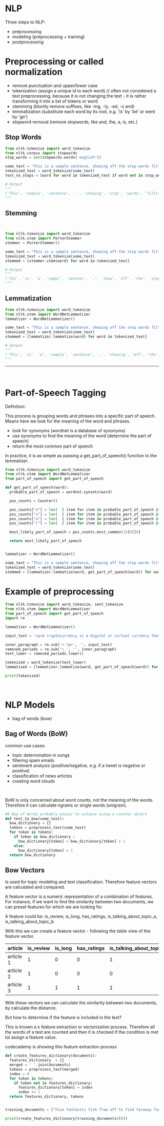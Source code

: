# NLP

Three steps to NLP:

- preprocessing
- modeling (preprocessing + training)
- postprocessing

# Preprocessing or called normalization

- remove punctuation and upper/lower case
- tokenization (assign a unique id to each word) // often not considered a text preprocessing, because it is not changing the text - it is rather transforming it into a list of tokens or word
- stemming (bluntly remove suffixes, like -ing, -ly, -ed, -s and)
- lemmatization (substitute each word by its root, e.g. 'is' by 'be' or went by 'go')
- stopword removal (remove stopwords, like and, the, a, is, etc.)

## Stop Words

```python
from nltk.tokenize import word_tokenize
from nltk.corpus import stopwords
stop_words = set(stopwords.words('english'))

some_text = "This is a sample sentence, showing off the stop words filtration."
tokenized_text = word_tokenize(some_text)
text_no_stops = [word for word in tokenized_text if word not in stop_words]

# Output
"""
['This', 'sample', 'sentence', ',', 'showing', 'stop', 'words', 'filtration', '.']
"""
```

## Stemming

<br>

```python
from nltk.tokenize import word_tokenize
from nltk.stem import PorterStemmer
stemmer = PorterStemmer()

some_text = "This is a sample sentence, showing off the stop words filtration."
tokenized_text = word_tokenize(some_text)
stemmed = [stemmer.stem(word) for word in tokenized_text]

# Output
"""
['thi', 'is', 'a', 'sampl', 'sentenc', ',', 'show', 'off', 'the', 'stop', 'word', 'filtrat', '.']
"""

```

## Lemmatization

```python
from nltk.tokenize import word_tokenize
from nltk.stem import WordNetLemmatizer
lemmatizer = WordNetLemmatizer()

some_text = "This is a sample sentence, showing off the stop words filtration."
tokenized_text = word_tokenize(some_text)
stemmed = [lemmatizer.lemmatize(word) for word in tokenized_text]

# Output
"""
['This', 'is', 'a', 'sample', 'sentence', ',', 'showing', 'off', 'the', 'stop', 'word', 'filtration', '.']
"""

```

<hr>

<br>

# Part-of-Speech Tagging

Definition:

This process is grouping words and phrases into a specific part of speech. Means here we look for the meaning of the word and phrases.

- look for synonyms (wordnet is a database of synonyms)
- use synonyms to find the meaning of the word (determine the part of speech)
- return the most common part of speech

In practice, it is as simple as passing a get_part_of_speech() function to the lemmatizer.

```python
from nltk.tokenize import word_tokenize
from nltk.stem import WordNetLemmatizer
from part_of_speech import get_part_of_speech

def get_part_of_speech(word):
  probable_part_of_speech = wordnet.synsets(word)

  pos_counts = Counter()

  pos_counts["n"] = len(  [ item for item in probable_part_of_speech if item.pos()=="n"]  )
  pos_counts["v"] = len(  [ item for item in probable_part_of_speech if item.pos()=="v"]  )
  pos_counts["a"] = len(  [ item for item in probable_part_of_speech if item.pos()=="a"]  )
  pos_counts["r"] = len(  [ item for item in probable_part_of_speech if item.pos()=="r"]  )

  most_likely_part_of_speech = pos_counts.most_common(1)[0][0]

  return most_likely_part_of_speech


lemmatizer = WordNetLemmatizer()

some_text = "This is a sample sentence, showing off the stop words filtration."
tokenized_text = word_tokenize(some_text)
stemmed = [lemmatizer.lemmatize(word, get_part_of_speech(word)) for word in tokenized_text]
```

# Example of preprocessing

```python
from nltk.tokenize import word_tokenize, sent_tokenize
from nltk.stem import WordNetLemmatizer
from part_of_speech import get_part_of_speech
import re

lemmatizer = WordNetLemmatizer()

input_text = '<p>A cryptocurrency is a digital or virtual currency that is secured by cryptography, which makes it nearly impossible to counterfeit or double-spend. Many cryptocurrencies are decentralized networks based on blockchain technology.</p>'

inner_paragraph = re.sub('<.?p>', '', input_text)
removed_periods = re.sub('\.', '', inner_paragraph)
text_lower = removed_periods.lower()

tokenized = word_tokenize(text_lower)
lemmatized = [lemmatizer.lemmatize(word, get_part_of_speech(word)) for word in tokenized]

print(tokenized)
```

<br>

# NLP Models

- bag of words (bow)

## Bag of Words (BoW)

common use cases:

- topic determination in songs
- filtering spam emails
- sentiment analysis (positive/negative, e.g. if a tweet is negative or positive)
- classification of news articles
- creating word clouds

<br>

BoW is only concerned about word counts, not the meaning of the words. Therefore it can calculate ngrams or single words (unigram).

```python
## Bag of Words probably easier to achieve using a counter object
def text_to_bow(some_text):
  bow_dictionary = {}
  tokens = preprocess_text(some_text)
  for token in tokens:
    if token in bow_dictionary :
      bow_dictionary[token] = bow_dictionary[token] + 1
    else:
      bow_dictionary[token] = 1
  return bow_dictionary
```

## Bow Vectors

Is used for topic modeling and text classification. Therefore feature vectors are calculated and compared.

A feature vector is a numeric representation of a combination of features. For instance, if we want to find the similarity between two documents, we can preset features for which we are looking for.

A feature could be: is_review, is_long, has_ratings, is_talking_about_topic_a, is_talking_about_topic_b

With this we can create a feature vector - following the table view of the feature vector.

| article   | is_review | is_long | has_ratings | is_talking_about_topic_a | is_talking_about_topic_b |
| --------- | --------- | ------- | ----------- | ------------------------ | ------------------------ |
| article 1 | 1         | 0       | 0           | 1                        | 0                        |
| article 2 | 1         | 0       | 0           | 0                        | 1                        |
| article 3 | 1         | 1       | 1           | 1                        | 1                        |

With these vectors we can calculate the similarity between two documents, by calculate the distance.

But how to determine if the feature is included in the text?

This is known a s feature extraction or vectorization process. Therefore all the words of a text are counted and then it is checked if the condition is met toi assign a feature value.

codecademy is showing this feature extraction process 
```python
def create_features_dictionary(documents):
  features_dictionary  = {}
  merged = ' '.join(documents)
  tokens = preprocess_text(merged)
  index = 0
  for token in tokens:
    if token not in features_dictionary:
      features_dictionary[token] = index
      index += 1
  return features_dictionary, tokens


training_documents = ["Five fantastic fish flew off to find faraway functions.", "Maybe find another five fantastic fish?", "Find my fish with a function please!"]

print(create_features_dictionary(training_documents)[0])
```


